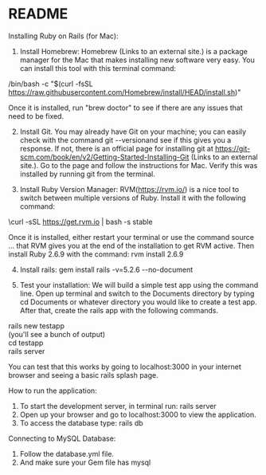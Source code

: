 # README

Installing Ruby on Rails (for Mac):

1. Install Homebrew: Homebrew (Links to an external site.) is a package manager for the Mac that makes installing new software very easy. You can install this tool with this terminal command:

/bin/bash -c "$(curl -fsSL https://raw.githubusercontent.com/Homebrew/install/HEAD/install.sh)"

Once it is installed, run "brew doctor" to see if there are any issues that need to be fixed.

2. Install Git. You may already have Git on your machine; you can easily check with the command git --versionand see if this gives you a response. If not, there is an official page for installing git at https://git-scm.com/book/en/v2/Getting-Started-Installing-Git (Links to an external site.). Go to the page and follow the instructions for Mac. Verify this was installed by running git from the terminal.

3. Install Ruby Version Manager: RVM(https://rvm.io/) is a nice tool to switch between multiple versions of Ruby. Install it with the following command:

\curl -sSL https://get.rvm.io | bash -s stable

Once it is installed, either restart your terminal or use the command source ... that RVM gives you at the end of the installation to get RVM active. Then install Ruby 2.6.9 with the command: rvm install 2.6.9

4. Install rails: gem install rails -v=5.2.6 --no-document

5. Test your installation: We will build a simple test app using the command line. Open up terminal and switch to the Documents directory by typing cd Documents or whatever directory you would like to create a test app. After that, create the rails app with the following commands.

rails new testapp <br />
(you'll see a bunch of output) <br />
cd testapp <br />
rails server <br />

You can test that this works by going to localhost:3000 in your internet browser and seeing a basic rails splash page.

How to run the application:

1. To start the development server, in terminal run: rails server
2. Open up your browser and go to localhost:3000 to view the application.
3. To access the database type: rails db

Connecting to MySQL Database:
1. Follow the database.yml file.
2. And make sure your Gem file has mysql



